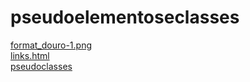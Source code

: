 # pseudoelementoseclasses 
<a href='https://gabrielryanft.github.io/learning/cursoemvideo/htmlecss/css/pseudoelementoseclasses/format_douro-1.png' target='_blank' rel='next'>format_douro-1.png</a><br/>
<a href='https://gabrielryanft.github.io/learning/cursoemvideo/htmlecss/css/pseudoelementoseclasses/links.html' target='_blank' rel='next'>links.html</a><br/>
<a href='https://gabrielryanft.github.io/learning/cursoemvideo/htmlecss/css/pseudoelementoseclasses/pseudoclasses/' target='_blank' rel='next'>pseudoclasses</a><br/>

